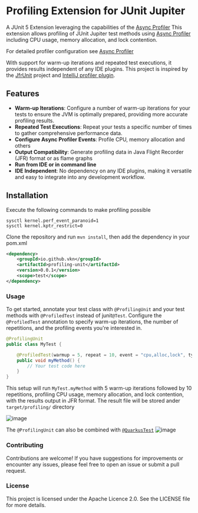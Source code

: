 # Profiling Extension for JUnit Jupiter

A JUnit 5 Extension leveraging the capabilities of the [Async Profiler](https://github.com/async-profiler/async-profiler)
This extension allows profiling of JUnit Jupiter test methods using  [Async Profiler](https://github.com/async-profiler/async-profiler)
including CPU usage, memory allocation, and lock contention. 

For detailed profiler configuration see [Async Profiler](https://github.com/async-profiler/async-profiler)

With support for warm-up iterations and repeated test executions, it provides results independent of any IDE plugins. 
This project is inspired by the [JfrUnit](https://github.com/moditect/jfrunit) project and
[IntelliJ profiler plugin](https://github.com/parttimenerd/intellij-profiler-plugin).

## Features

- **Warm-up Iterations**: Configure a number of warm-up iterations for your tests to ensure the JVM is optimally prepared, providing more accurate profiling results.
- **Repeated Test Executions**: Repeat your tests a specific number of times to gather comprehensive performance data.
- **Configure Async Profiler Events**: Profile CPU, memory allocation and others
- **Output Compatibility**: Generate profiling data in Java Flight Recorder (JFR) format or as flame graphs
- **Run from IDE or in command line**
- **IDE Independent**: No dependency on any IDE plugins, making it versatile and easy to integrate into any development workflow.

## Installation

Execute the following commands to make profiling possible

```shell
sysctl kernel.perf_event_paranoid=1
sysctl kernel.kptr_restrict=0
````

Clone the repository and run `mvn install`, then add the dependency in your pom.xml

```xml
<dependency>
    <groupId>io.github.vkn</groupId>
    <artifactId>profiling-unit</artifactId>
    <version>0.0.1</version>
    <scope>test</scope>
</dependency>
```

### Usage
To get started, annotate your test class with `@ProfilingUnit` and your test methods with `@ProfiledTest`
instead of junit`@Test`. Configure the `@ProfiledTest` annotation to specify warm-up iterations, 
the number of repetitions, and the profiling events you're interested in.

```java
@ProfilingUnit
public class MyTest {

    @ProfiledTest(warmup = 5, repeat = 10, event = "cpu,alloc,lock", type = Type.JFR)
    public void myMethod() {
        // Your test code here
    }
}
```

This setup will run `MyTest.myMethod` with 5 warm-up iterations followed by 10 repetitions, 
profiling CPU usage, memory allocation, and lock contention, with the results output in JFR format.
The result file will be stored ander `target/profiling/` directory

![image](https://github.com/vkn/profiling-unit/assets/1523371/67b57012-fd52-4d49-8f9b-69fe22a14eaf)

The `@ProfilingUnit` can also be combined with [`@QuarkusTest`](https://quarkus.io/guides/getting-started-testing)
![image](https://github.com/vkn/profiling-unit/assets/1523371/55f54c58-010a-4d1c-b736-b6741f5b923b)

### Contributing
Contributions are welcome! If you have suggestions for improvements or encounter any issues, 
please feel free to open an issue or submit a pull request.

### License
This project is licensed under the Apache Licence 2.0. See the LICENSE file for more details.

